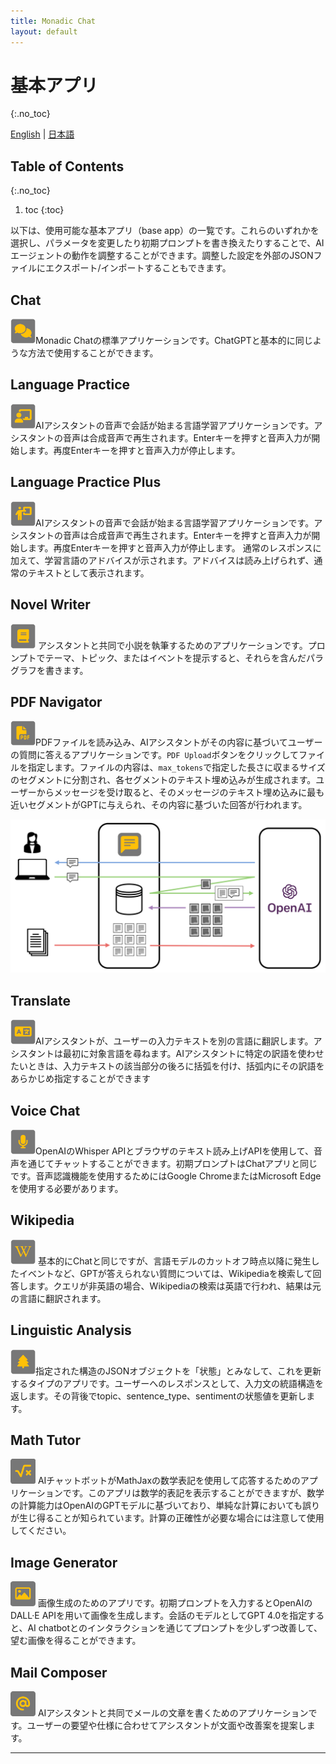 ```yaml
---
title: Monadic Chat
layout: default
---
```


# 基本アプリ
{:.no_toc}

[English](/monadic-chat/apps) |
[日本語](/monadic-chat/apps_ja)

## Table of Contents
{:.no_toc}

1. toc
{:toc}

以下は、使用可能な基本アプリ（base app）の一覧です。これらのいずれかを選択し、パラメータを変更したり初期プロンプトを書き換えたりすることで、AIエージェントの動作を調整することができます。調整した設定を外部のJSONファイルにエクスポート/インポートすることもできます。
## Chat

<img src="./assets/icons/chat.png" width="40px"/>Monadic Chatの標準アプリケーションです。ChatGPTと基本的に同じような方法で使用することができます。 

## Language Practice

<img src="./assets/icons/language-practice.png" width="40px"/>AIアシスタントの音声で会話が始まる言語学習アプリケーションです。アシスタントの音声は合成音声で再生されます。Enterキーを押すと音声入力が開始します。再度Enterキーを押すと音声入力が停止します。

## Language Practice Plus

<img src="./assets/icons/language-practice-plus.png" width="40px"/>AIアシスタントの音声で会話が始まる言語学習アプリケーションです。アシスタントの音声は合成音声で再生されます。Enterキーを押すと音声入力が開始します。再度Enterキーを押すと音声入力が停止します。 通常のレスポンスに加えて、学習言語のアドバイスが示されます。アドバイスは読み上げられず、通常のテキストとして表示されます。

## Novel Writer

<img src="./assets/icons/novel.png" width="40px"/> アシスタントと共同で小説を執筆するためのアプリケーションです。プロンプトでテーマ、トピック、またはイベントを提示すると、それらを含んだパラグラフを書きます。

## PDF Navigator

<img src="./assets/icons/pdf-navigator.png" width="40px"/>PDFファイルを読み込み、AIアシスタントがその内容に基づいてユーザーの質問に答えるアプリケーションです。`PDF Upload`ボタンをクリックしてファイルを指定します。ファイルの内容は、`max_tokens`で指定した長さに収まるサイズのセグメントに分割され、各セグメントのテキスト埋め込みが生成されます。ユーザーからメッセージを受け取ると、そのメッセージのテキスト埋め込みに最も近いセグメントがGPTに与えられ、その内容に基づいた回答が行われます。

<img src="./assets/images/rag.png" width="600px"/>

## Translate

<img src="./assets/icons/translate.png" width="40px"/>AIアシスタントが、ユーザーの入力テキストを別の言語に翻訳します。アシスタントは最初に対象言語を尋ねます。AIアシスタントに特定の訳語を使わせたいときは、入力テキストの該当部分の後ろに括弧を付け、括弧内にその訳語をあらかじめ指定することができます

## Voice Chat

<img src="./assets/icons/voice-chat.png" width="40px"/>OpenAIのWhisper APIとブラウザのテキスト読み上げAPIを使用して、音声を通じてチャットすることができます。初期プロンプトはChatアプリと同じです。音声認識機能を使用するためにはGoogle ChromeまたはMicrosoft Edgeを使用する必要があります。

## Wikipedia

<img src="./assets/icons/wikipedia.png" width="40px"/> 基本的にChatと同じですが、言語モデルのカットオフ時点以降に発生したイベントなど、GPTが答えられない質問については、Wikipediaを検索して回答します。クエリが非英語の場合、Wikipediaの検索は英語で行われ、結果は元の言語に翻訳されます。

## Linguistic Analysis

<img src="./assets/icons/linguistic-analysis.png" width="40px"/>指定された構造のJSONオブジェクトを「状態」とみなして、これを更新するタイプのアプリです。ユーザーへのレスポンスとして、入力文の統語構造を返します。その背後でtopic、sentence_type、sentimentの状態値を更新します。

## Math Tutor

<img src="./assets/icons/math.png" width="40px"/> AIチャットボットがMathJaxの数学表記を使用して応答するためのアプリケーションです。このアプリは数学的表記を表示することができますが、数学の計算能力はOpenAIのGPTモデルに基づいており、単純な計算においても誤りが生じ得ることが知られています。計算の正確性が必要な場合には注意して使用してください。

## Image Generator

<img src="./assets/icons/image-generator.png" width="40px"/> 画像生成のためのアプリです。初期プロンプトを入力するとOpenAIのDALL·E APIを用いて画像を生成します。会話のモデルとしてGPT 4.0を指定すると、AI chatbotとのインタラクションを通じてプロンプトを少しずつ改善して、望む画像を得ることができます。

## Mail Composer

<img src="./assets/icons/mail-composer.png" width="40px"/> AIアシスタントと共同でメールの文章を書くためのアプリケーションです。ユーザーの要望や仕様に合わせてアシスタントが文面や改善案を提案します。 

<script src="https://cdn.jsdelivr.net/npm/jquery@3.5.0/dist/jquery.min.js"></script>
<script src="https://cdn.jsdelivr.net/npm/lightbox2@2.11.3/src/js/lightbox.js"></script>

---

<script>
  function copyToClipBoard(id){
    var copyText =  document.getElementById(id).innerText;
    document.addEventListener('copy', function(e) {
        e.clipboardData.setData('text/plain', copyText);
        e.preventDefault();
      }, true);
    document.execCommand('copy');
    alert('copied');
  }
</script>
